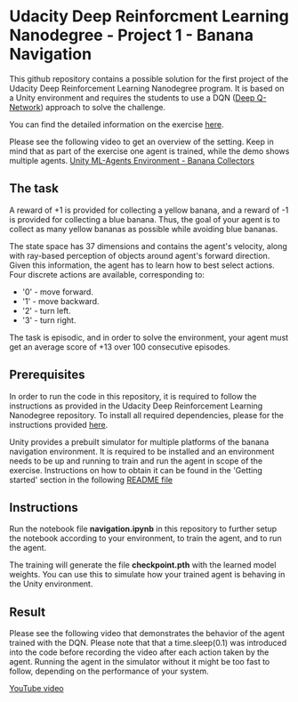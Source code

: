# Udacity Deep Reinforcment Learning Nanodegree - Project 1 - Banana Navigation  

This github repository contains a possible solution for the first project of the Udacity Deep Reinforcement Learning Nanodegree program. It is based on a Unity environment and requires the students to use a DQN ([Deep Q-Network](https://deepmind.com/research/dqn/)) approach to solve the challenge.

You can find the detailed information on the exercise [here](https://github.com/udacity/deep-reinforcement-learning/tree/master/p1_navigation).

Please see the following video to get an overview of the setting. Keep in mind that as part of the exercise one agent is trained, while the demo shows multiple agents.
[Unity ML-Agents Environment - Banana Collectors](https://youtu.be/heVMs3t9qSk)


## The task

A reward of +1 is provided for collecting a yellow banana, and a reward of -1 is provided for collecting a blue banana. Thus, the goal of your agent is to collect as many yellow bananas as possible while avoiding blue bananas.

The state space has 37 dimensions and contains the agent's velocity, along with ray-based perception of objects around agent's forward direction. Given this information, the agent has to learn how to best select actions. Four discrete actions are available, corresponding to:

- '0' - move forward.
- '1' - move backward.
- '2' - turn left.
- '3' - turn right.

The task is episodic, and in order to solve the environment, your agent must get an average score of +13 over 100 consecutive episodes.


## Prerequisites

In order to run the code in this repository, it is required to follow the instructions as provided in the Udacity Deep Reinforcement Learning Nanodegree repository. To install all required dependencies, please for the instructions provided [ here](https://github.com/udacity/deep-reinforcement-learning#dependencies).


Unity provides a prebuilt simulator for multiple platforms of the banana navigation environment. It is required to be installed and an environment needs to be up and running to train and run the agent in scope of the exercise. Instructions on how to obtain it can be found in the 'Getting started' section in the following [README file](https://github.com/udacity/deep-reinforcement-learning/blob/master/p1_navigation/README.md)


## Instructions
Run the notebook file __navigation.ipynb__ in this repository to further setup the notebook according to your environment, to train the agent, and to run the agent.

The training will generate the file __checkpoint.pth__ with the learned model weights. You can use this to simulate how your trained agent is behaving in the Unity environment.

## Result
Please see the following video that demonstrates the behavior of the agent trained with the DQN. Please note that that a time.sleep(0.1) was introduced into the code before recording the video after each action taken by the agent. Running the agent in the simulator without it might be too fast to follow, depending on the performance of your system.

[YouTube video](https://youtu.be/-76sHFhuDrU)
